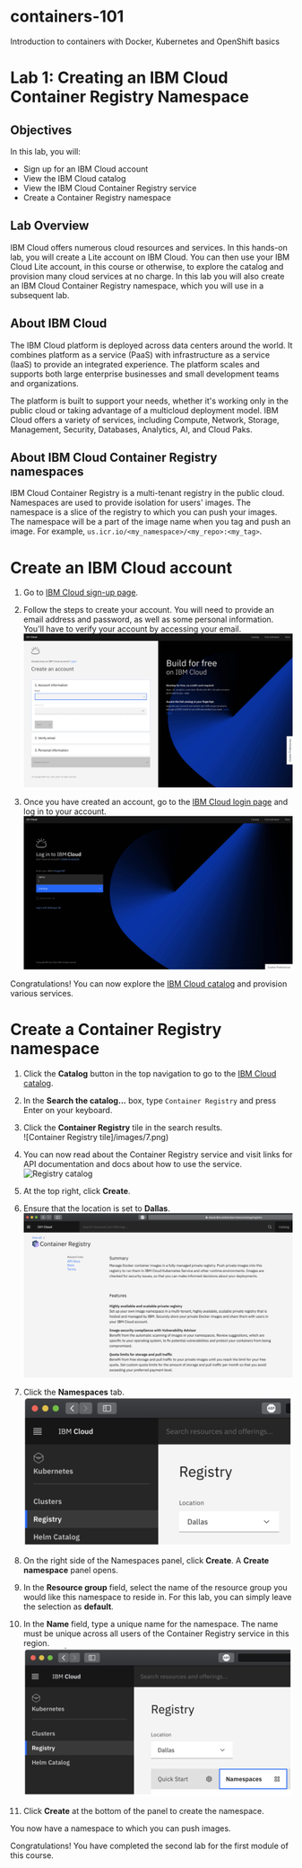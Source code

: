 # containers-101
Introduction to containers with Docker, Kubernetes and OpenShift basics

Lab 1:
Creating an IBM Cloud Container Registry Namespace
==================================================

Objectives
----------

In this lab, you will:

-   Sign up for an IBM Cloud account
-   View the IBM Cloud catalog
-   View the IBM Cloud Container Registry service
-   Create a Container Registry namespace

Lab Overview
------------

IBM Cloud offers numerous cloud resources and services. In this hands-on lab, you will create a Lite account on IBM Cloud. You can then use your IBM Cloud Lite account, in this course or otherwise, to explore the catalog and provision many cloud services at no charge. In this lab you will also create an IBM Cloud Container Registry namespace, which you will use in a subsequent lab.

About IBM Cloud
---------------

The IBM Cloud platform is deployed across data centers around the world. It combines platform as a service (PaaS) with infrastructure as a service (IaaS) to provide an integrated experience. The platform scales and supports both large enterprise businesses and small development teams and organizations.

The platform is built to support your needs, whether it's working only in the public cloud or taking advantage of a multicloud deployment model. IBM Cloud offers a variety of services, including Compute, Network, Storage, Management, Security, Databases, Analytics, AI, and Cloud Paks.

About IBM Cloud Container Registry namespaces
---------------------------------------------

IBM Cloud Container Registry is a multi-tenant registry in the public cloud. Namespaces are used to provide isolation for users' images. The namespace is a slice of the registry to which you can push your images. The namespace will be a part of the image name when you tag and push an image. For example, `us.icr.io/<my_namespace>/<my_repo>:<my_tag>`.

Create an IBM Cloud account
===========================

1.  Go to [IBM Cloud sign-up page](https://cloud.ibm.com/registration?cm_mmc=Inpersondirected-_-Audience+Developer_Developer+Conversation-_-WW_WW-_-Sep2020-understandingcontainerswithkubernetesoncloud-workshopseries-eventid-5f60da0db65b87024455335b-global-devadvgrp-bangalore-franchise-workshop-bangalore_ov75915&cm_mmca1=000039JL&cm_mmca2=10010797&eventid=5f60da0db65b87024455335b).

2.  Follow the steps to create your account. You will need to provide an email address and password, as well as some personal information. You'll have to verify your account by accessing your email.\
    ![IBM Cloud signup page](/images/1.png)

3.  Once you have created an account, go to the [IBM Cloud login page](https://cloud.ibm.com/registration?cm_mmc=Inpersondirected-_-Audience+Developer_Developer+Conversation-_-WW_WW-_-Sep2020-understandingcontainerswithkubernetesoncloud-workshopseries-eventid-5f60da0db65b87024455335b-global-devadvgrp-bangalore-franchise-workshop-bangalore_ov75915&cm_mmca1=000039JL&cm_mmca2=10010797&eventid=5f60da0db65b87024455335b) and log in to your account.\
    ![IBM Cloud login page](/images/2.png)

Congratulations! You can now explore the [IBM Cloud catalog](https://cloud.ibm.com/kubernetes/catalog/) and provision various services.

Create a Container Registry namespace
=====================================

1.  Click the **Catalog** button in the top navigation to go to the [IBM Cloud catalog](https://cloud.ibm.com/registration?cm_mmc=Inpersondirected-_-Audience+Developer_Developer+Conversation-_-WW_WW-_-Sep2020-understandingcontainerswithkubernetesoncloud-workshopseries-eventid-5f60da0db65b87024455335b-global-devadvgrp-bangalore-franchise-workshop-bangalore_ov75915&cm_mmca1=000039JL&cm_mmca2=10010797&eventid=5f60da0db65b87024455335b).

2.  In the **Search the catalog...** box, type `Container Registry` and press Enter on your keyboard.

3.  Click the **Container Registry** tile in the search results.\
    ![Container Registry tile]/images/7.png)

4.  You can now read about the Container Registry service and visit links for API documentation and docs about how to use the service.\
    ![Registry catalog](/images/3.png)

5.  At the top right, click **Create**.

6.  Ensure that the location is set to **Dallas**.\
    ![Container Registry location](/images/4.png)

7.  Click the **Namespaces** tab.\
    ![Container Registry namespaces menu](/images/5.png)

8.  On the right side of the Namespaces panel, click **Create**. A **Create namespace** panel opens.

9.  In the **Resource group** field, select the name of the resource group you would like this namespace to reside in. For this lab, you can simply leave the selection as **default**.

10. In the **Name** field, type a unique name for the namespace. The name must be unique across all users of the Container Registry service in this region.\
    ![Container Registry namespace create](/images/6.png)

11. Click **Create** at the bottom of the panel to create the namespace.

You now have a namespace to which you can push images.

Congratulations! You have completed the second lab for the first module of this course.

